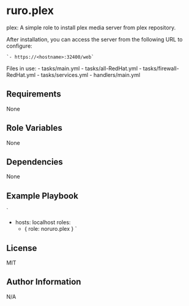 ruro.plex
=========

  plex: A simple role to install plex media server from plex repository.

  After installation, you can access the server from the following URL to configure:

    `- https://<hostname>:32400/web`

  Files in use:
    - tasks/main.yml
    - tasks/all-RedHat.yml
    - tasks/firewall-RedHat.yml
    - tasks/services.yml
    - handlers/main.yml

Requirements
------------

  None

Role Variables
--------------

  None

Dependencies
------------
  None

Example Playbook
----------------
`
  - hosts: localhost
    roles:
       - { role: noruro.plex }
`

License
-------

  MIT

Author Information
------------------

  N/A
